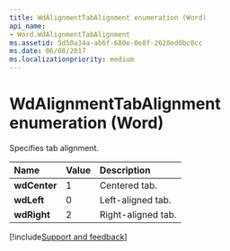 ```yaml
---
title: WdAlignmentTabAlignment enumeration (Word)
api_name:
- Word.WdAlignmentTabAlignment
ms.assetid: 5d50a34a-ab6f-680e-0e8f-2628ed0bc0cc
ms.date: 06/08/2017
ms.localizationpriority: medium
---
```



# WdAlignmentTabAlignment enumeration (Word)

Specifies tab alignment.



|Name|Value|Description|
|:-----|:-----|:-----|
| **wdCenter**|1|Centered tab.|
| **wdLeft**|0|Left-aligned tab.|
| **wdRight**|2|Right-aligned tab.|

[!include[Support and feedback](~/includes/feedback-boilerplate.md)]
